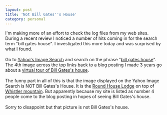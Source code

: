 ```yaml
---
layout: post
title: 'Not Bill Gates''s House'
category: personal
---
```


I'm making more of an effort to check the log files from my web sites.  During a recent review I noticed a number of hits coming in for the search term "bill gates house".  I investigated this more today and was surprised by what I found.<br /><br />Go to <a href="http://images.search.yahoo.com/">Yahoo's Image Search</a> and search on the phrase "<a href="http://images.search.yahoo.com/search/images;_ylt=A9iby6AQCldGhgwAhEeLuLkF?ei=UTF-8&amp;fr=sfp&amp;p=bill+gates+house">bill gates house</a>".  The 4th image across the top links back to a blog posting I made 3 years go about a <a href="http://www.thecave.com/archive/2004/05/07/usnewscom_technology_bill_gates_house.aspx">virtual tour of Bill Gates's house</a>.<br /><br />The funny part in all of this is that the image displayed on the Yahoo Image Search is NOT Bill Gates's House.  It is the <a href="http://www.whistlerblackcomb.com/groups/roundhouse/Index.htm">Round House Lodge</a> on top of <a href="http://www.whistlerblackcomb.com/">Whistler mountain</a>.  But apparently because my site is listed as number 4 people come to the blog posting in hopes of seeing Bill Gates's house.  <br /><br />Sorry to disappoint but that picture is not Bill Gates's house.

